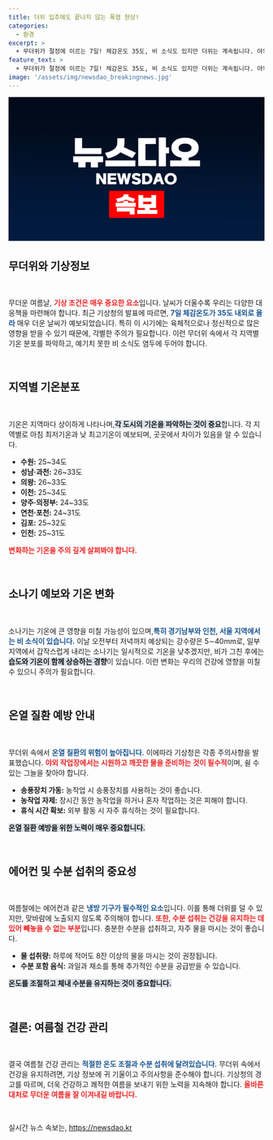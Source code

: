 ```yaml
---
title: 더위 입추에도 끝나지 않는 폭염 현상!
categories:
  - 환경
excerpt: >
  ☀️ 무더위가 절정에 이르는 7일! 체감온도 35도, 비 소식도 있지만 더위는 계속됩니다. 야외 활동 시 온열 질환 주의! 건강 지키는 팁을 확인하세요! 🥵💧
feature_text: >
  ☀️ 무더위가 절정에 이르는 7일! 체감온도 35도, 비 소식도 있지만 더위는 계속됩니다. 야외 활동 시 온열 질환 주의! 건강 지키는 팁을 확인하세요! 🥵💧
image: '/assets/img/newsdao_breakingnews.jpg'
---
```


<p><img src="/assets/img/newsdao_breakingnews.jpg" alt="pcversion 속보" /></p>

<h2 data-ke-size="size26">무더위와 기상정보</h2>

<p data-ke-size="size16">&nbsp;</p>

<p>무더운 여름날, <b><span style="color: #ee2323;">기상 조건은 매우 중요한 요소</span></b>입니다. 날씨가 더울수록 우리는 다양한 대응책을 마련해야 합니다. 최근 기상청의 발표에 따르면, <b><span style="color: #1a5490;">7일 체감온도가 35도 내외로 올라</span></b> 매우 더운 날씨가 예보되었습니다. 특히 이 시기에는 육체적으로나 정신적으로 많은 영향을 받을 수 있기 때문에, 각별한 주의가 필요합니다. 이런 무더위 속에서 각 지역별 기온 분포를 파악하고, 예기치 못한 비 소식도 염두에 두어야 합니다. </p>

<p data-ke-size="size16">&nbsp;</p>

<h2 data-ke-size="size26">지역별 기온분포</h2>

<p data-ke-size="size16">&nbsp;</p>

<p>기온은 지역마다 상이하게 나타나며,<b><span style="background-color: #21538527;">각 도시의 기온을 파악하는 것이 중요</span></b>합니다. 각 지역별로 아침 최저기온과 낮 최고기온이 예보되며, 곳곳에서 차이가 있음을 알 수 있습니다. <ul>
    <li><b>수원:</b> 25~34도</li>
    <li><b>성남·과천:</b> 26~33도</li>
    <li><b>의왕:</b> 26~33도</li>
    <li><b>이천:</b> 25~34도</li>
    <li><b>양주·의정부:</b> 24~33도</li>
    <li><b>연천·포천:</b> 24~31도</li>
    <li><b>김포:</b> 25~32도</li>
    <li><b>인천:</b> 25~31도</li>
</ul></p>

<p><b><span style="color: #ee2323;">변화하는 기온을 주의 깊게 살펴봐야 합니다.</span></b></p>

<p data-ke-size="size16">&nbsp;</p>

<h2 data-ke-size="size26">소나기 예보와 기온 변화</h2>

<p data-ke-size="size16">&nbsp;</p>

<p>소나기는 기온에 큰 영향을 미칠 가능성이 있으며,<b><span style="color: #1a5490;">특히 경기남부와 인천, 서울 지역에서는 비 소식이 있습니다.</span></b> 이날 오전부터 저녁까지 예상되는 강수량은 5∼40mm로, 일부 지역에서 갑작스럽게 내리는 소나기는 일시적으로 기온을 낮추겠지만, 비가 그친 후에는 <b><span style="background-color: #21538527;">습도와 기온이 함께 상승하는 경향</span></b>이 있습니다. 이런 변화는 우리의 건강에 영향을 미칠 수 있으니 주의가 필요합니다.</p>

<p data-ke-size="size16">&nbsp;</p>

<h2 data-ke-size="size26">온열 질환 예방 안내</h2>

<p data-ke-size="size16">&nbsp;</p>

<p>무더위 속에서 <b><span style="color: #1a5490;">온열 질환의 위험이 높아집니다.</span></b> 이에따라 기상청은 각종 주의사항을 발표했습니다. <b><span style="color: #ee2323;">야외 작업장에서는 시원하고 깨끗한 물을 준비하는 것이 필수적</span></b>이며, 쉴 수 있는 그늘을 찾아야 합니다. <ul>
    <li><b>송풍장치 가동:</b> 농작업 시 송풍장치를 사용하는 것이 좋습니다.</li>
    <li><b>농작업 자제:</b> 장시간 동안 농작업을 하거나 혼자 작업하는 것은 피해야 합니다.</li>
    <li><b>휴식 시간 확보:</b> 외부 활동 시 자주 휴식하는 것이 필요합니다.</li>
</ul></p>

<p><b><span style="background-color: #21538527;">온열 질환 예방을 위한 노력이 매우 중요합니다.</span></b></p>

<p data-ke-size="size16">&nbsp;</p>

<h2 data-ke-size="size26">에어컨 및 수분 섭취의 중요성</h2>

<p data-ke-size="size16">&nbsp;</p>

<p>여름철에는 에어컨과 같은 <b><span style="color: #1a5490;">냉방 기구가 필수적인 요소</span></b>입니다. 이를 통해 더위를 덜 수 있지만, 맞바람에 노출되지 않도록 주의해야 합니다. <b><span style="color: #ee2323;">또한, 수분 섭취는 건강을 유지하는 데 있어 빼놓을 수 없는 부분</span></b>입니다. 충분한 수분을 섭취하고, 자주 물을 마시는 것이 좋습니다. <ul>
    <li><b>물 섭취량:</b> 하루에 적어도 8잔 이상의 물을 마시는 것이 권장됩니다.</li>
    <li><b>수분 포함 음식:</b> 과일과 채소를 통해 추가적인 수분을 공급받을 수 있습니다.</li>
</ul></p>

<p><b><span style="background-color: #21538527;">온도를 조절하고 체내 수분을 유지하는 것이 중요합니다.</span></b></p>

<p data-ke-size="size16">&nbsp;</p>

<h2 data-ke-size="size26">결론: 여름철 건강 관리</h2>

<p data-ke-size="size16">&nbsp;</p>

<p>결국 여름철 건강 관리는 <b><span style="color: #1a5490;">적절한 온도 조절과 수분 섭취에 달려있습니다.</span></b> 무더위 속에서 건강을 유지하려면, 기상 정보에 귀 기울이고 주의사항을 준수해야 합니다. 기상청의 경고를 따르며, 더욱 건강하고 쾌적한 여름을 보내기 위한 노력을 지속해야 합니다. <b><span style="color: #ee2323;">올바른 대처로 무더운 여름을 잘 이겨내길 바랍니다.</span></b></p>

<p data-ke-size="size16">&nbsp;</p>
실시간 뉴스 속보는, <a href="https://newsdao.kr" rel="dofollow">https://newsdao.kr</a>



